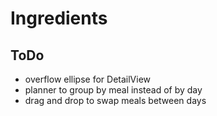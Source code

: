 # Ingredients

## ToDo

- overflow ellipse for DetailView
- planner to group by meal instead of by day
- drag and drop to swap meals between days